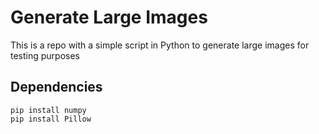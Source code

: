 # Generate Large Images

This is a repo with a simple script in Python to generate large images for testing purposes

## Dependencies

```shell
pip install numpy
pip install Pillow
```
